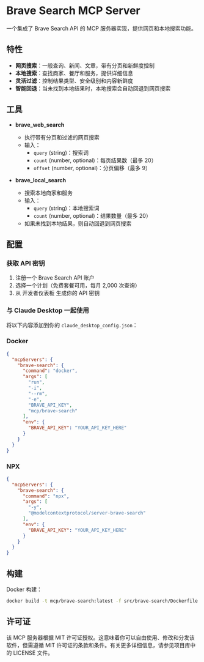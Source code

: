 # Brave Search MCP Server

一个集成了 Brave Search API 的 MCP 服务器实现，提供网页和本地搜索功能。

## 特性

- **网页搜索**：一般查询、新闻、文章，带有分页和新鲜度控制
- **本地搜索**：查找商家、餐厅和服务，提供详细信息
- **灵活过滤**：控制结果类型、安全级别和内容新鲜度
- **智能回退**：当未找到本地结果时，本地搜索会自动回退到网页搜索

## 工具

- **brave_web_search**
  - 执行带有分页和过滤的网页搜索
  - 输入：
    - `query` (string)：搜索词
    - `count` (number, optional)：每页结果数（最多 20）
    - `offset` (number, optional)：分页偏移（最多 9）

- **brave_local_search**
  - 搜索本地商家和服务
  - 输入：
    - `query` (string)：本地搜索词
    - `count` (number, optional)：结果数量（最多 20）
  - 如果未找到本地结果，则自动回退到网页搜索


## 配置

### 获取 API 密钥
1. 注册一个 Brave Search API 账户
2. 选择一个计划（免费套餐可用，每月 2,000 次查询）
3. 从 开发者仪表板 生成你的 API 密钥

### 与 Claude Desktop 一起使用
将以下内容添加到你的 `claude_desktop_config.json`：

### Docker

```json
{
  "mcpServers": {
    "brave-search": {
      "command": "docker",
      "args": [
        "run",
        "-i",
        "--rm",
        "-e",
        "BRAVE_API_KEY",
        "mcp/brave-search"
      ],
      "env": {
        "BRAVE_API_KEY": "YOUR_API_KEY_HERE"
      }
    }
  }
}
```

### NPX

```json
{
  "mcpServers": {
    "brave-search": {
      "command": "npx",
      "args": [
        "-y",
        "@modelcontextprotocol/server-brave-search"
      ],
      "env": {
        "BRAVE_API_KEY": "YOUR_API_KEY_HERE"
      }
    }
  }
}
```


## 构建

Docker 构建：

```bash
docker build -t mcp/brave-search:latest -f src/brave-search/Dockerfile .
```

## 许可证

该 MCP 服务器根据 MIT 许可证授权。这意味着你可以自由使用、修改和分发该软件，但需遵循 MIT 许可证的条款和条件。有关更多详细信息，请参见项目库中的 LICENSE 文件。
